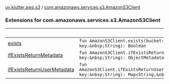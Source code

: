 [uy.klutter.aws.s3](../index.md) / [com.amazonaws.services.s3.AmazonS3Client](.)


### Extensions for com.amazonaws.services.s3.AmazonS3Client

|&nbsp;|&nbsp;|
|---|---|
| [exists](exists.md) | `fun AmazonS3Client.exists(bucket:&nbsp;String, key:&nbsp;String): Boolean` |
| [ifExistsReturnMetadata](if-exists-return-metadata.md) | `fun AmazonS3Client.ifExistsReturnMetadata(bucket:&nbsp;String, key:&nbsp;String): ObjectMetadata?` |
| [ifExistsReturnUserMetadata](if-exists-return-user-metadata.md) | `fun AmazonS3Client.ifExistsReturnUserMetadata(bucket:&nbsp;String, key:&nbsp;String): Map<String,&nbsp;String>?` |

